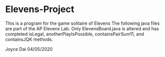 # Elevens-Project
This is a program for the game solitaire of Elevens
The following java files are part of the AP Elevens Lab.
Only ElevensBoard.java is altered and has completed isLegal, anotherPlayIsPossible, containsPairSum11, and containsJQK methods.

Joyce Dai
04/05/2020
